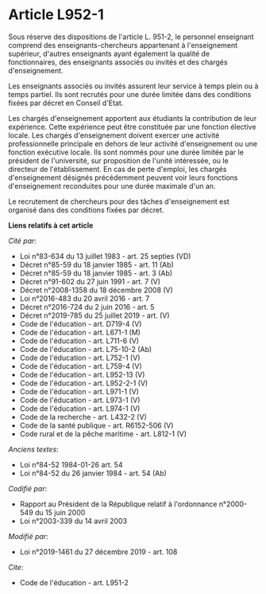 # Article L952-1

Sous réserve des dispositions de l'article L. 951-2, le personnel enseignant comprend des enseignants-chercheurs appartenant
à l'enseignement supérieur, d'autres enseignants ayant également la qualité de fonctionnaires, des enseignants associés ou
invités et des chargés d'enseignement.

Les enseignants associés ou invités assurent leur service à temps plein ou à temps partiel. Ils sont recrutés pour une durée
limitée dans des conditions fixées par décret en Conseil d'Etat.

Les chargés d'enseignement apportent aux étudiants la contribution de leur expérience. Cette expérience peut être constituée
par une fonction élective locale. Les chargés d'enseignement doivent exercer une activité professionnelle principale en
dehors de leur activité d'enseignement ou une fonction exécutive locale. Ils sont nommés pour une durée limitée par le
président de l'université, sur proposition de l'unité intéressée, ou le directeur de l'établissement. En cas de perte
d'emploi, les chargés d'enseignement désignés précédemment peuvent voir leurs fonctions d'enseignement reconduites pour une
durée maximale d'un an.

Le recrutement de chercheurs pour des tâches d'enseignement est organisé dans des conditions fixées par décret.

**Liens relatifs à cet article**

_Cité par_:

  - Loi n°83-634 du 13 juillet 1983 - art. 25 septies (VD)
  - Décret n°85-59 du 18 janvier 1985 - art. 11 (Ab)
  - Décret n°85-59 du 18 janvier 1985 - art. 3 (Ab)
  - Décret n°91-602 du 27 juin 1991 - art. 7 (V)
  - Décret n°2008-1358 du 18 décembre 2008 (V)
  - Loi n°2016-483 du 20 avril 2016 - art. 7
  - Décret n°2016-724 du 2 juin 2016 - art. 5
  - Décret n°2019-785 du 25 juillet 2019 - art. (V)
  - Code de l'éducation - art. D719-4 (V)
  - Code de l'éducation - art. L671-1 (M)
  - Code de l'éducation - art. L711-6 (V)
  - Code de l'éducation - art. L75-10-2 (Ab)
  - Code de l'éducation - art. L752-1 (V)
  - Code de l'éducation - art. L759-4 (V)
  - Code de l'éducation - art. L952-13 (V)
  - Code de l'éducation - art. L952-2-1 (V)
  - Code de l'éducation - art. L971-1 (V)
  - Code de l'éducation - art. L973-1 (V)
  - Code de l'éducation - art. L974-1 (V)
  - Code de la recherche - art. L432-2 (V)
  - Code de la santé publique - art. R6152-506 (V)
  - Code rural et de la pêche maritime - art. L812-1 (V)

_Anciens textes_:

  - Loi n°84-52 1984-01-26 art. 54
  - Loi n°84-52 du 26 janvier 1984 - art. 54 (Ab)

_Codifié par_:

  - Rapport au Président de la République relatif à l'ordonnance n°2000-549 du 15 juin 2000
  - Loi n°2003-339 du 14 avril 2003

_Modifié par_:

  - Loi n°2019-1461 du 27 décembre 2019 - art. 108

_Cite_:

  - Code de l'éducation - art. L951-2
